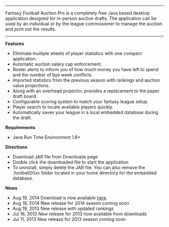 
---


Fantasy Football Auction Pro is a completely free Java based desktop application designed for in-person auction drafts. The application can be used by an individual or by the league commissioner to manage the auction and print out the results.


---


**Features**

  * Eliminate multiple sheets of player statistics with one compact application.
  * Automatic auction salary cap enforcement.
  * Roster alerts to inform you of how much money you have left to spend and the number of bye week conflicts.
  * Imported statistics from the previous season with rankings and auction value projections.
  * Along with an overhead projector, provides a replacement to the paper draft board.
  * Configurable scoring system to match your fantasy league setup.
  * Player search to locate available players quickly.
  * Automatically saves your league in a local embedded database during the draft.

**Requirements**

  * Java Run Time Environment 1.6+

**Directions**

  * Download JAR file from Downloads page
  * Double click the downloaded file to start the application
  * To uninstall, simply delete the JAR file. You can also remove the .football20xx folder located in your home directory for the embedded database.

**News**
  * Aug 19, 2014 Download is now available [here](https://drive.google.com/folderview?id=0B4Rnw8ePc_DgMmZneUdOSUMwRjQ&usp=sharing).
  * Aug 18, 2014 New release for 2014 season coming soon
  * Aug 19, 2013 New release with updated rankings
  * Jul 16, 2013 New release for 2013 now available from downloads
  * Jul 11, 2013 New release for 2013 season coming soon